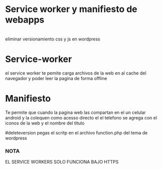 <h1>Service worker y manifiesto de webapps</h1>
<br> eliminar versionamiento css y js en wordpress

# Service-worker
el service worker te pemite carga archivos de la web en al cache del navegador y poder leer la pagina de forma offline

# Manifiesto
Te permite que cuando la pagina web las compartan en el un celular android y la colequen como acesso directo el el telefono se agrega
con el iconos de la web y el nombre del titulo

#deleteversion
pegas el scritp en el archivo function.php del tema de wordpress

<h3>NOTA</h3>
EL SERVICE WORKERS SOLO FUNCIONA BAJO HTTPS
